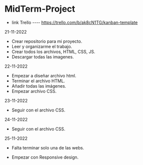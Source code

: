 # MidTerm-Project

- link Trello ---- https://trello.com/b/ak8cN1TG/kanban-template

21-11-2022

- Crear repositorio para mi proyecto.
- Leer y organizarme el trabajo.
- Crear todos los archivos, HTML, CSS, JS.
- Descargar todas las imagenes.

22-11-2022

- Empezar a diseñar archivo html.
- Terminar el archivo HTML.
- Añadir todas las imágenes.
- Empezar archivo CSS.

23-11-2022

- Seguir con el archivo CSS.

24-11-2022

- Seguir con el archivo CSS.

25-11-2022

- Falta terminar solo una de las webs.

- Empezar con Responsive design.

